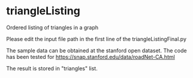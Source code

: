 # triangleListing
Ordered listing of triangles in a graph


Please edit the input file path in the first line of the triangleListingFinal.py

The sample data can be obtained at the stanford open dataset.
The code has been tested for https://snap.stanford.edu/data/roadNet-CA.html

The result is stored in "triangles" list.
